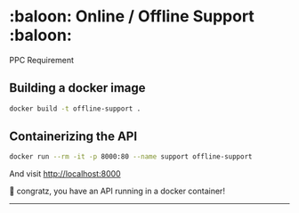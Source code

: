 # :baloon: Online / Offline Support :baloon:

PPC Requirement

## Building a docker image

```sh
docker build -t offline-support .
```

## Containerizing the API

```sh
docker run --rm -it -p 8000:80 --name support offline-support
```

And visit <http://localhost:8000>

:tada: congratz, you have an API running in a docker container!

---
